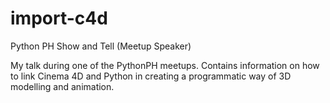 # import-c4d
Python PH Show and Tell (Meetup Speaker)

My talk during one of the PythonPH meetups. Contains information on how to link Cinema 4D and Python in creating a programmatic way of 3D modelling and animation.
